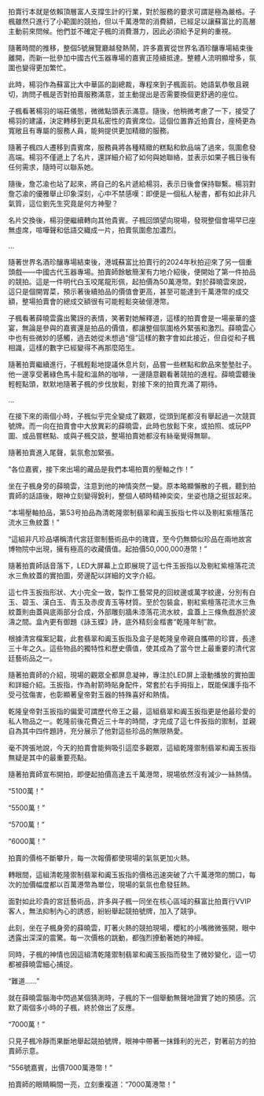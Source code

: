 拍賣行本就是依賴頂層富人支撐生計的行業，對於服務的要求可謂是極為嚴格。子楓雖然只進行了小範圍的競拍，但以千萬港幣的消費額，已經足以讓蘇富比的高層主動前來問候。他們並不確定子楓的消費潛力，因此必須給予足夠的重視。

隨著時間的推移，整個5號展覽廳越發熱鬧，許多嘉賓從世界名酒珍釀專場結束後離開，而新一批參加中國古代玉器專場的嘉賓正陸續抵達。整體人流明顯增多，氛圍也變得更加繁忙。

此時，楊羽作為蘇富比大中華區的副總裁，專程來到子楓面前。她語氣恭敬且親切，詢問子楓是否對拍賣服務滿意，並主動提出是否需要換個更舒適的座位。

子楓看著楊羽的端莊儀態，微微點頭表示滿意。隨後，他稍微考慮了一下，接受了楊羽的建議，決定轉移到更具私密性的貴賓席位。這個位置靠近拍賣台，座椅更為寬敞且有專屬的服務人員，能夠提供更加精緻的服務。

隨著子楓四人遷移到貴賓席，服務員將各種精緻的糕點和飲品端了過來，氛圍愈發高端。楊羽不僅遞上了名片，還詳細介紹了如何與她聯絡，並表示如果子楓日後有任何需求，隨時可以聯系她。

隨後，詹芯渝也站了起來，將自己的名片遞給楊羽，表示日後會保持聯繫。楊羽對詹芯渝的優雅舉止印象深刻，心中不禁感嘆：即便是一個私人秘書，都有如此非凡氣質，這位劉先生究竟是何方神聖？

名片交換後，楊羽便繼續轉向其他貴賓。子楓回頭望向現場，發現整個會場早已座無虛席，喧嘩聲和低語交織成一片，拍賣氛圍愈加濃烈。

...

隨著世界名酒珍釀專場結束後，港城蘇富比拍賣行的2024年秋拍迎來了另一個重頭戲——中國古代玉器專場。拍賣師餘敏簡潔有力地介紹後，便開始了第一件拍品的競拍。這是一件明代白玉咬尾龍形佩，起拍價為50萬港幣。對於薛曉雲來說，這只是個開胃菜，預示著後續拍品的價值會更高，甚至可能達到千萬港幣的成交額，整場拍賣會的總成交額很有可能輕鬆突破億港幣。

子楓看著薛曉雲露出驚訝的表情，笑著對她解釋道，這樣的拍賣會是一場豪華的盛宴，無論是參與的嘉賓還是拍品的價值，都讓整個氛圍格外緊張和激烈。薛曉雲心中也有些微妙的感觸，過去她從未想過“億”這樣的數字會如此接近，但自從和子楓相識，這樣的數字已經變得不再那麼陌生。

隨著拍賣繼續進行，子楓輕鬆地提議休息片刻，品嘗一些糕點和飲品來墊墊肚子。他一邊享受著綠色馬卡龍和溫熱的咖啡，一邊隨意觀看著競拍的進程。薛曉雲聽後輕輕點頭，默默地隨著子楓的步伐放鬆，對接下來的拍賣充滿了期待。

...

在接下來的兩個小時，子楓似乎完全變成了觀眾，從頭到尾都沒有舉起過一次競買號牌。而一向在拍賣會中大放異彩的薛曉雲，此時也放鬆下來，或拍照、或玩PP圖、或品嘗糕點、或與子楓交談，整場拍賣她都沒有絲毫覺得無聊。

隨著拍賣進入尾聲，氣氛愈加緊張。

“各位嘉賓，接下來出場的藏品是我們本場拍賣的壓軸之作！”

坐在子楓身旁的薛曉雲，注意到他的神情突然一變。原本略顯懶散的子楓，聽到拍賣師的話語後，眼神立刻變得銳利，整個人頓時精神奕奕，坐姿也隨之挺拔起來。

“本場壓軸拍品，第53号拍品為清乾隆禦制翡翠和阗玉扳指七件以及剔紅紫檀落花流水三魚紋蓋！”

“這組非凡珍品堪稱清代宮廷禦制藝術品中的瑰寶，至今仍無類似珍品在兩地故宮博物院中出現，擁有極高的收藏價值。起拍價50,000,000港幣！”

隨著拍賣師話音落下，LED大屏幕上立即展現了這七件玉扳指以及剔紅紫檀落花流水三魚紋蓋的實拍圖，旁邊配以詳細的文字介紹。

這七件玉扳指形狀、大小完全一致，製作工藝常見的回紋邊或萬字紋邊，分別有白玉、碧玉、漢白玉、青玉及赤皮青玉等材質。至於包裝盒，剔紅紫檀落花流水三魚紋蓋則由蓋與底兩部分合成，外部雕刻牆朱漆落花流水紋，盒蓋上三條魚戲游於波濤之間。盒內更有御題《詠玉蝶》詩，底外精刻金楷書“乾隆年制”款。

根據清宮檔案記載，此套翡翠和阗玉扳指及盒子是乾隆皇帝親自攜帶的珍寶，長達三十年之久。這些物品的獨特性和歷史價值，使其成為了當今世上最重要的清代宮廷藝術品之一。

隨著拍賣師的介紹，現場的觀眾全都屏息凝神，專注於LED屏上滾動播放的實拍圖和詳細介紹。玉扳指，作為射箭時貼身配件，常套於右手拇指上，既能保護手指不受弓弦傷害，也彰顯著皇帝對玉器的特殊喜好和熱情。

乾隆皇帝對玉扳指的偏愛可謂歷代帝王之最，這組翡翠和阗玉扳指更是他最珍愛的私人物品之一。乾隆前後花費近三十年的時間，才完成了這七件扳指的禦制，並親自為其中四件題詩，充分展示了他對這些珍品的無限熱愛。

毫不誇張地說，今天的拍賣會能夠吸引這麼多觀眾，這組乾隆禦制翡翠和阗玉扳指無疑是其中的最重要亮點。

隨著拍賣師宣布開拍，即便起拍價高達五千萬港幣，現場依然沒有減少一絲熱情。

“5100萬！”

“5500萬！”

“5700萬！”

“6000萬！”

拍賣的價格不斷攀升，每一次報價都使現場的氣氛更加火熱。

轉眼間，這組清乾隆禦制翡翠和阗玉扳指的價格迅速突破了六千萬港幣的關口，每次的加價幅度都以百萬港幣為單位，現場的氣氛也愈發狂熱。

面對如此珍貴的宮廷藝術品，許多與子楓一同坐在核心區域的蘇富比拍賣行VVIP客人，無法抑制內心的誘惑，紛紛舉起競拍號牌，加入了競爭。

此刻，坐在子楓身旁的薛曉雲，盯著火熱的競拍現場，櫻紅的小嘴微微張開，眼中透露出深深的震驚。每一次價格的跳動，都強烈撩動著她的神經。

同時，子楓的神情也因這組清乾隆禦制翡翠和阗玉扳指而發生了微妙變化，這一切都被薛曉雲細心捕捉。

“難道……”

就在薛曉雲腦海中閃過某個猜測時，子楓的下一個舉動無聲地證實了她的預感。沉默了兩個多小時的子楓，終於做出了反應。

“7000萬！”

只見子楓冷靜而果斷地舉起競拍號牌，眼神中帶著一抹鋒利的光芒，對著前方的拍賣師示意。

“556號嘉賓，出價7000萬港幣！”

拍賣師的眼睛瞬間一亮，立刻重複道：“7000萬港幣！”

